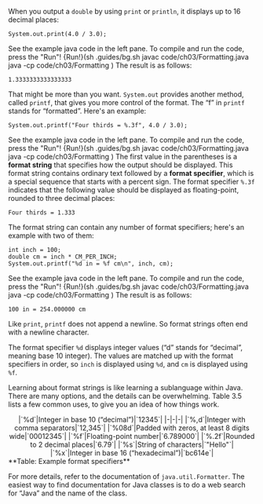 When you output a `double` by using `print` or `println`, it displays up to 16 decimal places:

```code
System.out.print(4.0 / 3.0);
```

See the example java code in the left pane. To compile and run the code, press the "Run"!
{Run!}(sh .guides/bg.sh javac code/ch03/Formatting.java java -cp code/ch03/Formatting )
 The result is as follows:

```code
1.3333333333333333
```


That might be more than you want. `System.out` provides another method, called `printf`, that gives you more control of the format. The “f” in `printf` stands for “formatted”. Here's an example:

```code
System.out.printf("Four thirds = %.3f", 4.0 / 3.0);
```


See the example java code in the left pane. To compile and run the code, press the "Run"!
{Run!}(sh .guides/bg.sh javac code/ch03/Formatting.java java -cp code/ch03/Formatting )
 The first value in the parentheses is a **format string** that specifies how the output should be displayed. This format string contains ordinary text followed by a **format specifier**, which is a special sequence that starts with a percent sign. The format specifier `%.3f` indicates that the following value should be displayed as floating-point, rounded to three decimal places:

```code
Four thirds = 1.333
```

The format string can contain any number of format specifiers; here's an example with two of them:

```code
int inch = 100;
double cm = inch * CM_PER_INCH;
System.out.printf("%d in = %f cm\n", inch, cm);
```

See the example java code in the left pane. To compile and run the code, press the "Run"!
{Run!}(sh .guides/bg.sh javac code/ch03/Formatting.java java -cp code/ch03/Formatting )
 The result is as follows:

```code
100 in = 254.000000 cm
```

Like `print`, `printf` does not append a newline. So format strings often end with a newline character.

The format specifier `%d` displays integer values (“d” stands for “decimal”, meaning base 10 integer). The values are matched up with the format specifiers in order, so `inch` is displayed using `%d`, and `cm` is displayed using `%f`.

Learning about format strings is like learning a sublanguage within Java. There are many options, and the details can be overwhelming. Table 3.5 lists a few common uses, to give you an idea of how things work.



<center>
|`%d`|Integer in base 10 (“decimal”)|`12345`|
|-|-|-|
|`%,d`|Integer with comma separators|`12,345`|
|`%08d`|Padded with zeros, at least 8 digits wide|`00012345`|
|`%f`|Floating-point number|`6.789000`|
|`%.2f`|Rounded to 2 decimal places|`6.79`|
|`%s`|String of characters|`"Hello"`|
|`%x`|Integer in base 16 (“hexadecimal”)|`bc614e`|

</center>
**Table: Example format specifiers**


For more details, refer to the documentation of `java.util.Formatter`. The easiest way to find documentation for Java classes is to do a web search for “Java” and the name of the class.